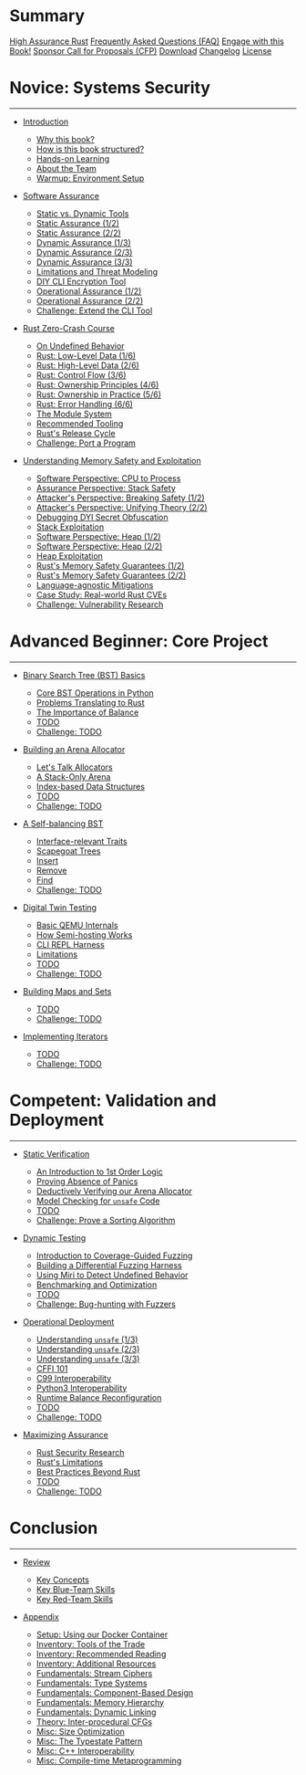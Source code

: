 # Summary

[High Assurance Rust](landing.md)
[Frequently Asked Questions (FAQ)](faq.md)
[Engage with this Book!](engage.md)
[Sponsor Call for Proposals (CFP)](cfp.md)
[Download](download.md)
[Changelog](changelog.md)
[License](license.md)

# Novice: Systems Security
---

* [Introduction](./chp1/_index.md)
    * [Why this book?](./chp1/why_this_book.md)
    * [How is this book structured?](./chp1/how_is_this_book_structured.md)
    * [Hands-on Learning](./chp1/challenges.md)
    * [About the Team](./chp1/about_the_team.md)
    * [Warmup: Environment Setup](./chp1/_hands_on.md)

* [Software Assurance](./chp2/_index.md)
    * [Static vs. Dynamic Tools](./chp2/static_vs_dynamic.md)
    * [Static Assurance (1/2)](./chp2/static_assurance_1.md)
    * [Static Assurance (2/2)](./chp2/static_assurance_2.md)
    * [Dynamic Assurance (1/3)](./chp2/dynamic_assurance_1.md)
    * [Dynamic Assurance (2/3)](./chp2/dynamic_assurance_2.md)
    * [Dynamic Assurance (3/3)](./chp2/dynamic_assurance_3.md)
    * [Limitations and Threat Modeling](./chp2/limits.md)
    * [DIY CLI Encryption Tool](./chp2/cli.md)
    * [Operational Assurance (1/2)](./chp2/operational_assurance_1.md)
    * [Operational Assurance (2/2)](./chp2/operational_assurance_2.md)
    * [Challenge: Extend the CLI Tool](./chp2/_hands_on.md)

* [Rust Zero-Crash Course](./chp3/_index.md)
    * [On Undefined Behavior](./chp3/undef.md)
    * [Rust: Low-Level Data (1/6)](./chp3/rust_1_low_data_rep.md)
    * [Rust: High-Level Data (2/6)](./chp3/rust_2_high_data_rep.md)
    * [Rust: Control Flow (3/6)](./chp3/rust_3_ctrl_flow.md)
    * [Rust: Ownership Principles (4/6)](./chp3/rust_4_own_1.md)
    * [Rust: Ownership in Practice (5/6)](./chp3/rust_5_own_2.md)
    * [Rust: Error Handling (6/6)](./chp3/rust_6_error.md)
    * [The Module System](./chp3/modules.md)
    * [Recommended Tooling](./chp3/tooling.md)
    * [Rust's Release Cycle]()
    * [Challenge: Port a Program](./chp3/_hands_on.md)

* [Understanding Memory Safety and Exploitation](./chp4/_index.md)
    * [Software Perspective: CPU to Process](./chp4/sw_stack_1.md)
    * [Assurance Perspective: Stack Safety](./chp4/assure_stack_1.md)
    * [Attacker's Perspective: Breaking Safety (1/2)](./chp4/attack_1.md)
    * [Attacker's Perspective: Unifying Theory (2/2)](./chp4/attack_2.md)
    * [Debugging DYI Secret Obfuscation]()
    * [Stack Exploitation]()
    * [Software Perspective: Heap (1/2)]()
    * [Software Perspective: Heap (2/2)]()
    * [Heap Exploitation]()
    * [Rust's Memory Safety Guarantees (1/2)](./chp4/safe_rust_PLACEHOLDER.md)
    * [Rust's Memory Safety Guarantees (2/2)]()
    * [Language-agnostic Mitigations]()
    * [Case Study: Real-world Rust CVEs]()
    * [Challenge: Vulnerability Research]()

# Advanced Beginner: Core Project
---

* [Binary Search Tree (BST) Basics]()
    * [Core BST Operations in Python]()
    * [Problems Translating to Rust]()
    * [The Importance of Balance]()
    * [TODO]()
    * [Challenge: TODO]()

* [Building an Arena Allocator]()
    * [Let's Talk Allocators]()
    * [A Stack-Only Arena]()
    * [Index-based Data Structures]()
    * [TODO]()
    * [Challenge: TODO]()

* [A Self-balancing BST]()
    * [Interface-relevant Traits](./chp7/traits.md)
    * [Scapegoat Trees]()
    * [Insert]()
    * [Remove]()
    * [Find]()
    * [Challenge: TODO]()

* [Digital Twin Testing]()
    * [Basic QEMU Internals]()
    * [How Semi-hosting Works]()
    * [CLI REPL Harness]()
    * [Limitations]()
    * [TODO]()
    * [Challenge: TODO]()

* [Building Maps and Sets]()
    * [TODO]()
    * [Challenge: TODO]()

* [Implementing Iterators]()
    * [TODO]()
    * [Challenge: TODO]()

# Competent: Validation and Deployment
---

* [Static Verification]()
    * [An Introduction to 1st Order Logic]()
    * [Proving Absence of Panics]()
    * [Deductively Verifying our Arena Allocator]()
    * [Model Checking for `unsafe` Code]()
    * [TODO]()
    * [Challenge: Prove a Sorting Algorithm]()

* [Dynamic Testing]()
    * [Introduction to Coverage-Guided Fuzzing]()
    * [Building a Differential Fuzzing Harness](./chp12/diff_fuzz_PLACEHOLDER.md)
    * [Using Miri to Detect Undefined Behavior]()
    * [Benchmarking and Optimization]()
    * [TODO]()
    * [Challenge: Bug-hunting with Fuzzers]()

* [Operational Deployment]()
    * [Understanding `unsafe` (1/3)]()
    * [Understanding `unsafe` (2/3)]()
    * [Understanding `unsafe` (3/3)]()
    * [CFFI 101]()
    * [C99 Interoperability]()
    * [Python3 Interoperability]()
    * [Runtime Balance Reconfiguration]()
    * [TODO]()
    * [Challenge: TODO]()

* [Maximizing Assurance]()
    * [Rust Security Research]()
    * [Rust's Limitations]()
    * [Best Practices Beyond Rust]()
    * [TODO]()
    * [Challenge: TODO]()

# Conclusion
---

* [Review]()
    * [Key Concepts]()
    * [Key Blue-Team Skills]()
    * [Key Red-Team Skills]()

* [Appendix](./chp16_appendix/_index.md)
    * [Setup: Using our Docker Container]()
    * [Inventory: Tools of the Trade](./chp16_appendix/tools.md)
    * [Inventory: Recommended Reading](./chp16_appendix/books.md)
    * [Inventory: Additional Resources](./chp16_appendix/resources.md)
    * [Fundamentals: Stream Ciphers](./chp16_appendix/crypto.md)
    * [Fundamentals: Type Systems](./chp16_appendix/types.md)
    * [Fundamentals: Component-Based Design](./chp16_appendix/components.md)
    * [Fundamentals: Memory Hierarchy](./chp16_appendix/mem_hierarch.md)
    * [Fundamentals: Dynamic Linking]()
    * [Theory: Inter-procedural CFGs](./chp16_appendix/icfg.md)
    * [Misc: Size Optimization]()
    * [Misc: The Typestate Pattern]()
    * [Misc: C++ Interoperability]()
    * [Misc: Compile-time Metaprogramming]()